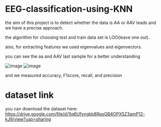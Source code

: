 # EEG-classification-using-KNN

the aim of this project is to detect whether the data is AA or AAV leads  and we have a precise approach.

the algorithm for choosing test and train data set is LOO(leave one out).

also, for extracting features we used eigenvalues and eigenvectors.

you can see the aa and AAV last sample for a better understanding


![image](https://user-images.githubusercontent.com/70627266/134858067-b14e665a-3039-43a1-92ef-ce2fc4eb08e8.png)
![image](https://user-images.githubusercontent.com/70627266/134858121-09ae8950-6e2e-473d-9fcd-c13eb7791940.png)

and we measured accuracy, F1score, recall, and precision

# dataset link
you can download the dataset here: https://drive.google.com/file/d/1Iq6Ufyngkb8RpsGB4OPX5Z3amP12-kJ9/view?usp=sharing



